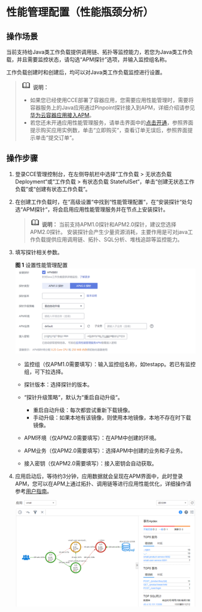 # 性能管理配置（性能瓶颈分析）<a name="cce_01_0055"></a>

## 操作场景<a name="section4287717163411"></a>

当前支持给Java类工作负载提供调用链、拓扑等监控能力，若您为Java类工作负载，并且需要监控状态，请勾选“APM探针”选项，并输入监控组名称。

工作负载创建时和创建后，均可以对Java类工作负载监控进行设置。

>![](public_sys-resources/icon-note.gif) **说明：** 
>-   如果您已经使用CCE部署了容器应用，您需要应用性能管理时，需要将容器服务上的Java应用通过Pinpoint探针接入到APM，详细介绍请参见[华为云容器应用接入APM](https://support.huaweicloud.com/qs-apm/apm_00_0005.html)。
>-   若您还未开通应用性能管理服务，请单击界面中的[点击开通](https://console.huaweicloud.com/apm/#/buy)，参照界面提示购买应用实例数，单击“立即购买“，查看订单无误后，参照界面提示单击“提交订单“。

## 操作步骤<a name="section62500100162257"></a>

1.  登录CCE管理控制台，在左侧导航栏中选择“工作负载 \> 无状态负载 Deployment“或“工作负载 \> 有状态负载 StatefulSet“，单击“创建无状态工作负载”或“创建有状态工作负载”。
2.  在创建工作负载时，在“高级设置“中找到“性能管理配置“，在“安装探针“处勾选“APM探针“，将会启用应用性能管理服务并在节点上安装探针。

    >![](public_sys-resources/icon-note.gif) **说明：** 
    >当前支持APM1.0探针和APM2.0探针，建议您选择APM2.0探针。
    >安装探针会产生少量资源消耗，主要作用是可对java工作负载提供应用调用链、拓扑、SQL分析、堆栈追踪等监控能力。

3.  填写探针相关参数。

    **图 1**  设置性能管理配置<a name="fig17232183811491"></a>  
    ![](figures/设置性能管理配置.png "设置性能管理配置")

    -   监控组（仅APM1.0需要填写）：输入监控组名称，如testapp。若已有监控组，可下拉选择。
    -   探针版本：选择探针的版本。
    -   “探针升级策略“，默认为“重启自动升级“。
        -   重启自动升级：每次都尝试重新下载镜像。
        -   手动升级：如果本地有该镜像，则使用本地镜像，本地不存在时下载镜像。

    -   APM环境（仅APM2.0需要填写）：在APM中创建的环境。
    -   APM业务（仅APM2.0需要填写）：选择APM中创建的业务和子业务。
    -   接入密钥（仅APM2.0需要填写）：接入密钥会自动获取。

4.  应用启动后，等待约3分钟，应用数据就会呈现在APM界面中，此时登录APM，您可以在APM上通过拓扑、调用链等进行应用性能优化，详细操作请参考[用户指南](https://support.huaweicloud.com/usermanual-apm/apm_02_0007.html)。

    ![](figures/004-60.png)


